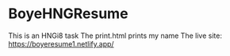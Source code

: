 # BoyeHNGResume
This is an HNGi8 task
The print.html prints my name
The live site: https://boyeresume1.netlify.app/